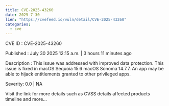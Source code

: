 ```yaml
--- 
title: CVE-2025-43260
date: 2025-7-30
lien: "https://cvefeed.io/vuln/detail/CVE-2025-43260"
categories:
  - cve
---
```


CVE ID : CVE-2025-43260

Published :  July 30
2025
12:15 a.m. | 3 hours
11 minutes ago

Description : This issue was addressed with improved data protection. This issue is fixed in macOS Sequoia 15.6
macOS Sonoma 14.7.7. An app may be able to hijack entitlements granted to other privileged apps.

Severity: 0.0 | NA

Visit the link for more details
such as CVSS details
affected products
timeline
and more...

